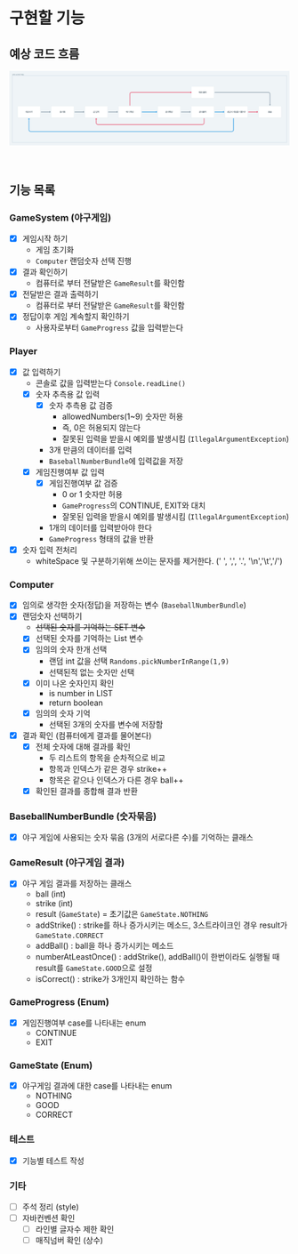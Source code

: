# 구현할 기능
## 예상 코드 흐름 
![img.png](img.png)

<br/>

## 기능 목록
### GameSystem (야구게임)
- [x] 게임시작 하기
  - 게임 초기화
  - `Computer` 랜덤숫자 선택 진행
- [x] 결과 확인하기
  - 컴퓨터로 부터 전달받은 `GameResult`를 확인함
- [x] 전달받은 결과 출력하기
  - 컴퓨터로 부터 전달받은 `GameResult`를 확인함
- [x] 정답이후 게임 계속할지 확인하기
  - 사용자로부터 `GameProgress` 값을 입력받는다

### Player
- [x] 값 입력하기
  - 콘솔로 값을 입력받는다 `Console.readLine()`
  - [x] 숫자 추측용 값 입력
    - [x] 숫자 추측용 값 검증
      - allowedNumbers(1~9) 숫자만 허용
      - 즉, 0은 허용되지 않는다
      - 잘못된 입력을 받을시 예외를 발생시킴 (`IllegalArgumentException`)
    - 3개 만큼의 데이터를 입력
    - `BaseballNumberBundle`에 입력값을 저장
  - [x] 게임진행여부 값 입력
    - [x] 게임진행여부 값 검증
      - 0 or 1 숫자만 허용
      - `GameProgress`의 CONTINUE, EXIT와 대치
      - 잘못된 입력을 받을시 예외를 발생시킴 (`IllegalArgumentException`)
    - 1개의 데이터를 입력받아야 한다
    - `GameProgress` 형태의 값을 반환
- [x] 숫자 입력 전처리
  - whiteSpace 및 구분하기위해 쓰이는 문자를 제거한다. (' ', ',', '.', '\n','\t','/')

### Computer
- [x] 임의로 생각한 숫자(정답)을 저장하는 변수 (`BaseballNumberBundle`)
- [x] 랜덤숫자 선택하기
  - ~~선택된 숫자를 기억하는 SET 변수~~
  - [x] 선택된 숫자를 기억하는 List 변수
  - [x] 임의의 숫자 한개 선택
    - 랜덤 int 값을 선택 `Randoms.pickNumberInRange(1,9)`
    - 선택된적 없는 숫자만 선택
  - [x] 이미 나온 숫자인지 확인
    - is number in LIST
    - return boolean
  - [x] 임의의 숫자 기억
    - 선택된 3개의 숫자를 변수에 저장함
- [x] 결과 확인 (컴퓨터에게 결과를 물어본다)
  - [x] 전체 숫자에 대해 결과를 확인
    - 두 리스트의 항목을 순차적으로 비교
    - 항목과 인덱스가 같은 경우 strike++
    - 항목은 같으나 인덱스가 다른 경우 ball++
  - [x] 확인된 결과를 종합해 결과 반환

### BaseballNumberBundle (숫자묶음)
- [x] 야구 게임에 사용되는 숫자 묶음 (3개의 서로다른 수)를 기억하는 클래스

### GameResult (야구게임 결과)
- [x] 야구 게임 결과를 저장하는 클래스
  - ball (int)
  - strike (int)
  - result (`GameState`) = 초기값은 `GameState.NOTHING`
  - addStrike() : strike를 하나 증가시키는 메소드, 3스트라이크인 경우 result가 `GameState.CORRECT`
  - addBall() : ball을 하나 증가시키는 메소드
  - numberAtLeastOnce() : addStrike(), addBall()이 한번이라도 실행될 때 result를 `GameState.GOOD`으로 설정
  - isCorrect() : strike가 3개인지 확인하는 함수

### GameProgress (Enum)
- [x] 게임진행여부 case를 나타내는 enum
  - CONTINUE
  - EXIT

### GameState (Enum)
- [x] 야구게임 결과에 대한 case를 나타내는 enum
  - NOTHING
  - GOOD
  - CORRECT

### 테스트
- [x] 기능별 테스트 작성

### 기타
- [ ] 주석 정리 (style)
- [ ] 자바컨벤션 확인
  - [ ] 라인별 글자수 제한 확인
  - [ ] 매직넘버 확인 (상수)
